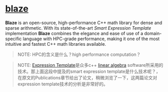 # [blaze](https://bitbucket.org/blaze-lib/blaze/src/master/)

**Blaze** is an open-source, high-performance C++ math library for dense and sparse arithmetic. With its state-of-the-art *Smart Expression Template* implementation **Blaze** combines the elegance and ease of use of a domain-specific language with HPC-grade performance, making it one of the most intuitive and fastest C++ math libraries available.

> NOTE: HPC的含义是什么？high performance computation？

> NOTE:  [Expression Template](https://en.wikipedia.org/wiki/Expression_templates)是众多c++ [linear algebra](https://en.wikipedia.org/wiki/Linear_algebra) software所采用的技术。那上面这段中提及的smart expression template是什么技术呢？，在原文的Publications章节给出了论文，稍微浏览了一下，这两篇论文对expression template技术的分析是非常好的。

